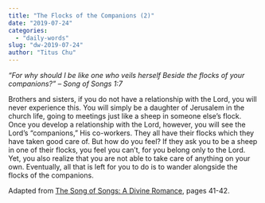```yaml
---
title: "The Flocks of the Companions (2)"
date: "2019-07-24"
categories: 
  - "daily-words"
slug: "dw-2019-07-24"
author: "Titus Chu"
---
```


_“For why should I be like one who veils herself_ _Beside the flocks of your companions?”_ _– Song of Songs 1:7_

Brothers and sisters, if you do not have a relationship with the Lord, you will never experience this. You will simply be a daughter of Jerusalem in the church life, going to meetings just like a sheep in someone else’s flock. Once you develop a relationship with the Lord, however, you will see the Lord’s “companions,” His co-workers. They all have their flocks which they have taken good care of. But how do you feel? If they ask you to be a sheep in one of their flocks, you feel you can’t, for you belong only to the Lord. Yet, you also realize that you are not able to take care of anything on your own. Eventually, all that is left for you to do is to wander alongside the flocks of the companions.

Adapted from [The Song of Songs: A Divine Romance](/song-of-songs-dr), pages 41-42.
